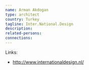 ```yaml
---
name: Arman Akdogan
type: architect
country: Turkey
tagline: Inter.National.Design
description:
related-persons:
connections:
---
```


Links:
* <http://www.internationaldesign.nl/>
